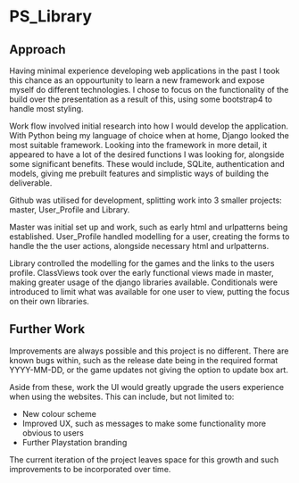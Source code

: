 # PS_Library

## Approach
Having minimal experience developing web applications in the past I took this chance as an oppourtunity to learn
a new framework and expose myself do different technologies. I chose to focus on the functionality of the build over the presentation as a result of this, using some bootstrap4 to handle most styling. 

Work flow involved initial research into how I would develop the application. With Python being my language of choice when at home, Django looked the most suitable framework. Looking into the framework in more detail, it appeared to have a lot of the desired functions I was looking for, alongside some significant benefits. These would include, SQLite, authentication and models, giving me prebuilt features and simplistic ways of building the deliverable. 

Github was utilised for development, splitting work into 3 smaller projects: master, User_Profile and Library. 

Master was initial set up and work, such as early html and urlpatterns being established.
User_Profile handled modelling for a user, creating the forms to handle the the user actions, alongside necessary html and urlpatterns.

Library controlled the modelling for the games and the links to the users profile. ClassViews took over the early functional views made in master, making greater usage of the django libraries available. Conditionals were introduced to limit what was available for one user to view, putting the focus on their own libraries. 


## Further Work
Improvements are always possible and this project is no different. There are known bugs within, such as the release date being in the required format YYYY-MM-DD, or the game updates not giving the option to update box art. 

Aside from these, work the UI would greatly upgrade the users experience when using the websites.
This can include, but not limited to: 
* New colour scheme
* Improved UX, such as messages to make some functionality more obvious to users
* Further Playstation branding

The current iteration of the project leaves space for this growth and such improvements to be incorporated over time. 
